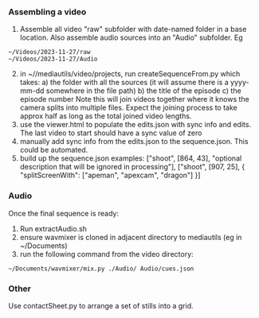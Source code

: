 ### Assembling a video

1) Assemble all video "raw" subfolder with date-named folder in a base location. Also assemble audio sources into an "Audio" subfolder.
Eg
```
~/Videos/2023-11-27/raw
~/Videos/2023-11-27/Audio
```
2) in ~/<checked out location>/mediautils/video/projects, run createSequenceFrom.py which takes:
    a) the folder with all the sources (it will assume there is a yyyy-mm-dd somewhere in the file path)
    b) the title of the episode
    c) the episode number
Note this will join videos together where it knows the camera splits into multiple files. Expect the joining process to take approx half as long as the total joined video lengths.
3) use the viewer.html to populate the edits.json with sync info and edits. The last video to start should have a sync value of zero
4) manually add sync info from the edits.json to the sequence.json. This could be automated.
5) build up the sequence.json
examples:
["shoot", [864, 43], "optional description that will be ignored in processing"],
["shoot", [907, 25], { "splitScreenWith": ["apeman", "apexcam", "dragon"] }]


### Audio ###
Once the final sequence is ready:
1) Run extractAudio.sh
2) ensure wavmixer is cloned in adjacent directory to mediautils (eg in ~/Documents)
3) run the following command from the video directory:
```
~/Documents/wavmixer/mix.py ./Audio/ Audio/cues.json
```


### Other ###
Use contactSheet.py to arrange a set of stills into a grid.
